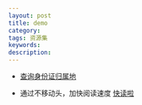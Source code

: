 ```yaml
---
layout: post
title: demo
category: 
tags: 资源集
keywords: 
description: 
---
```



* [查询身份证归属地](http://tools.cz88.net/index.php)

* 通过不移动头，加快阅读速度
[快读啦](http://kuaidula.com/?url_type=39&object_type=webpage&pos=1)




